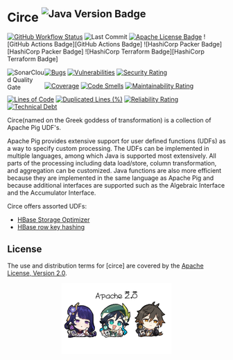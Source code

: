 
Circe <sup>![Java Version Badge][Java Version Badge]</sup>
=====

[![GitHub Workflow Status][GitHub Workflow Status]](https://github.com/QubitPi/circe/actions/workflows/ci-cd.yml)
![Last Commit](https://img.shields.io/github/last-commit/QubitPi/circe/master?logo=github&style=for-the-badge)
[![Apache License Badge]](https://www.apache.org/licenses/LICENSE-2.0)
![GitHub Actions Badge][GitHub Actions Badge]
![HashiCorp Packer Badge][HashiCorp Packer Badge]
![HashiCorp Terraform Badge][HashiCorp Terraform Badge]

<a href="https://sonarcloud.io/summary/new_code?id=QubitPi_circe">
    <img
        align="left"
        width="17%"
        alt="SonarCloud Quality Gate"
        src="https://sonarcloud.io/api/project_badges/quality_gate?project=QubitPi_circe"
    >
</a>

[![Bugs][Sonar Bugs]](https://sonarcloud.io/summary/new_code?id=QubitPi_circe)
[![Vulnerabilities][Sonar Vulnerabilities]](https://sonarcloud.io/summary/new_code?id=QubitPi_circe)
[![Security Rating][Sonar Security Rating]](https://sonarcloud.io/summary/new_code?id=QubitPi_circe)

[![Coverage][Sonar Coverage]](https://sonarcloud.io/summary/new_code?id=QubitPi_circe)
[![Code Smells][Sonar Code Smells]](https://sonarcloud.io/summary/new_code?id=QubitPi_circe)
[![Maintainability Rating][Sonar Maintainability Rating]](https://sonarcloud.io/summary/new_code?id=QubitPi_circe)

[![Lines of Code][Sonar Lines of Code]](https://sonarcloud.io/summary/new_code?id=QubitPi_circe)
[![Duplicated Lines (%)][Sonar Duplicated Lines (%)]](https://sonarcloud.io/summary/new_code?id=QubitPi_circe)
[![Reliability Rating][Sonar Reliability Rating]](https://sonarcloud.io/summary/new_code?id=QubitPi_circe)
[![Technical Debt][Sonar Technical Debt]](https://sonarcloud.io/summary/new_code?id=QubitPi_circe)

Circe(named on the Greek goddess of transformation) is a collection of Apache Pig UDF's.

Apache Pig provides extensive support for user defined functions (UDFs) as a way to specify custom processing. The UDFs
can be implemented in multiple languages, among which Java is supported most extensively. All parts of the processing
including data load/store, column transformation, and aggregation can be customized. Java functions are also more
efficient because they are implemented in the same language as Apache Pig and because additional interfaces are
supported such as the Algebraic Interface and the Accumulator Interface.

Circe offers assorted UDFs:

* [HBase Storage Optimizer](https://qubitpi.github.io/circe/apidocs/com/qubitpi/circe/Md5Hash.html)
* [HBase row key hashing](https://qubitpi.github.io/circe/apidocs/com/qubitpi/circe/AvroPacker.html)

License
-------

The use and distribution terms for [circe] are covered by the
[Apache License, Version 2.0][Apache License, Version 2.0].

<div align="center">
    <a href="https://opensource.org/licenses">
        <img align="center" width="50%" alt="License Illustration" src="https://github.com/QubitPi/QubitPi/blob/master/img/apache-2.png?raw=true">
    </a>
</div>

[Apache License Badge]: https://img.shields.io/badge/Apache%202.0-F25910.svg?style=for-the-badge&logo=Apache&logoColor=white
[Apache License, Version 2.0]: http://www.apache.org/licenses/LICENSE-2.0.html

[GitHub Workflow Status]: https://img.shields.io/github/actions/workflow/status/QubitPi/circe/ci-cd.yml?branch=master&logo=github&style=for-the-badge

[Java Version Badge]: https://img.shields.io/badge/Java-17-brightgreen?style=for-the-badge&logo=OpenJDK&logoColor=white

[Sonar Bugs]: https://sonarcloud.io/api/project_badges/measure?project=QubitPi_circe&metric=bugs
[Sonar Vulnerabilities]: https://sonarcloud.io/api/project_badges/measure?project=QubitPi_circe&metric=vulnerabilities
[Sonar Security Rating]: https://sonarcloud.io/api/project_badges/measure?project=QubitPi_circe&metric=security_rating
[Sonar Coverage]: https://sonarcloud.io/api/project_badges/measure?project=QubitPi_circe&metric=coverage
[Sonar Code Smells]: https://sonarcloud.io/api/project_badges/measure?project=QubitPi_circe&metric=code_smells
[Sonar Maintainability Rating]: https://sonarcloud.io/api/project_badges/measure?project=QubitPi_circe&metric=sqale_rating
[Sonar Lines of Code]: https://sonarcloud.io/api/project_badges/measure?project=QubitPi_circe&metric=ncloc
[Sonar Duplicated Lines (%)]: https://sonarcloud.io/api/project_badges/measure?project=QubitPi_circe&metric=duplicated_lines_density
[Sonar Reliability Rating]: https://sonarcloud.io/api/project_badges/measure?project=QubitPi_circe&metric=reliability_rating
[Sonar Technical Debt]: https://sonarcloud.io/api/project_badges/measure?project=QubitPi_circe&metric=sqale_index